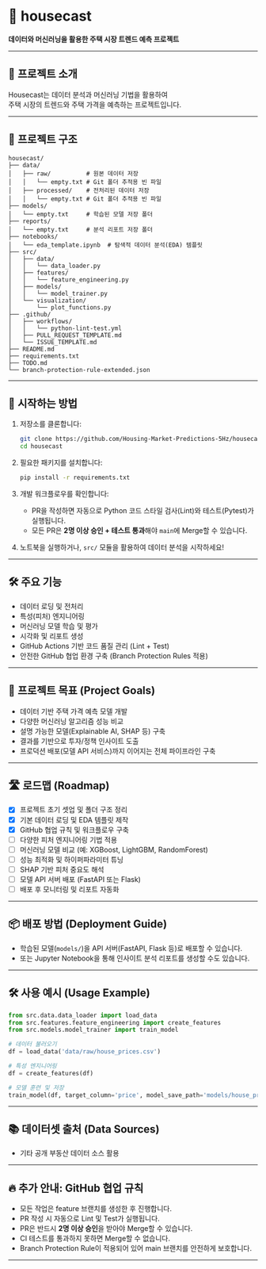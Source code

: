 # 🏡 housecast
**데이터와 머신러닝을 활용한 주택 시장 트렌드 예측 프로젝트**

---

## 📖 프로젝트 소개
Housecast는 데이터 분석과 머신러닝 기법을 활용하여  
주택 시장의 트렌드와 주택 가격을 예측하는 프로젝트입니다.

---

## 📂 프로젝트 구조
```
housecast/
├── data/
│   ├── raw/          # 원본 데이터 저장
│   │   └── empty.txt # Git 폴더 추적용 빈 파일
│   ├── processed/    # 전처리된 데이터 저장
│   │   └── empty.txt # Git 폴더 추적용 빈 파일
├── models/
│   └── empty.txt     # 학습된 모델 저장 폴더
├── reports/
│   └── empty.txt     # 분석 리포트 저장 폴더
├── notebooks/
│   └── eda_template.ipynb  # 탐색적 데이터 분석(EDA) 템플릿
├── src/
│   ├── data/
│   │   └── data_loader.py
│   ├── features/
│   │   └── feature_engineering.py
│   ├── models/
│   │   └── model_trainer.py
│   └── visualization/
│       └── plot_functions.py
├── .github/
│   ├── workflows/
│   │   └── python-lint-test.yml
│   ├── PULL_REQUEST_TEMPLATE.md
│   └── ISSUE_TEMPLATE.md
├── README.md
├── requirements.txt
├── TODO.md
└── branch-protection-rule-extended.json
```

---

## 🚀 시작하는 방법
1. 저장소를 클론합니다:
   ```bash
   git clone https://github.com/Housing-Market-Predictions-5Hz/housecast.git
   cd housecast
   ```

2. 필요한 패키지를 설치합니다:
   ```bash
   pip install -r requirements.txt
   ```

3. 개발 워크플로우를 확인합니다:
   - PR을 작성하면 자동으로 Python 코드 스타일 검사(Lint)와 테스트(Pytest)가 실행됩니다.
   - 모든 PR은 **2명 이상 승인 + 테스트 통과**해야 `main`에 Merge할 수 있습니다.

4. 노트북을 실행하거나, `src/` 모듈을 활용하여 데이터 분석을 시작하세요!

---

## 🛠️ 주요 기능
- 데이터 로딩 및 전처리
- 특성(피처) 엔지니어링
- 머신러닝 모델 학습 및 평가
- 시각화 및 리포트 생성
- GitHub Actions 기반 코드 품질 관리 (Lint + Test)
- 안전한 GitHub 협업 환경 구축 (Branch Protection Rules 적용)

---

## 🎯 프로젝트 목표 (Project Goals)
- 데이터 기반 주택 가격 예측 모델 개발
- 다양한 머신러닝 알고리즘 성능 비교
- 설명 가능한 모델(Explainable AI, SHAP 등) 구축
- 결과를 기반으로 투자/정책 인사이트 도출
- 프로덕션 배포(모델 API 서비스)까지 이어지는 전체 파이프라인 구축

---

## 🛣️ 로드맵 (Roadmap)
- [x] 프로젝트 초기 셋업 및 폴더 구조 정리
- [x] 기본 데이터 로딩 및 EDA 템플릿 제작
- [x] GitHub 협업 규칙 및 워크플로우 구축
- [ ] 다양한 피처 엔지니어링 기법 적용
- [ ] 머신러닝 모델 비교 (예: XGBoost, LightGBM, RandomForest)
- [ ] 성능 최적화 및 하이퍼파라미터 튜닝
- [ ] SHAP 기반 피처 중요도 해석
- [ ] 모델 API 서버 배포 (FastAPI 또는 Flask)
- [ ] 배포 후 모니터링 및 리포트 자동화

---

## 📦 배포 방법 (Deployment Guide)
- 학습된 모델(`models/`)을 API 서버(FastAPI, Flask 등)로 배포할 수 있습니다.
- 또는 Jupyter Notebook을 통해 인사이트 분석 리포트를 생성할 수도 있습니다.

---

## 🛠️ 사용 예시 (Usage Example)
```python
from src.data.data_loader import load_data
from src.features.feature_engineering import create_features
from src.models.model_trainer import train_model

# 데이터 불러오기
df = load_data('data/raw/house_prices.csv')

# 특성 엔지니어링
df = create_features(df)

# 모델 훈련 및 저장
train_model(df, target_column='price', model_save_path='models/house_price_model.pkl')
```

---

## 📚 데이터셋 출처 (Data Sources)
- 기타 공개 부동산 데이터 소스 활용

---

## 🔥 추가 안내: GitHub 협업 규칙
- 모든 작업은 feature 브랜치를 생성한 후 진행합니다.
- PR 작성 시 자동으로 Lint 및 Test가 실행됩니다.
- PR은 반드시 **2명 이상 승인**을 받아야 Merge할 수 있습니다.
- CI 테스트를 통과하지 못하면 Merge할 수 없습니다.
- Branch Protection Rule이 적용되어 있어 main 브랜치를 안전하게 보호합니다.

---
